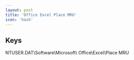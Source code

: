 ```yaml
---
layout: post
title: 'Office Excel Place MRU'
icon: 'hash'
---
```


## Keys

NTUSER.DAT\Software\Microsoft\ Office\Excel\Place MRU

